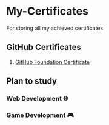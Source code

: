 # My-Certificates

For storing all my achieved certificates

## GitHub Certificates

1. [GitHub Foundation Certificate](./GitHub/GitHub+Foundations.pdf)

## Plan to study

### Web Development :globe_with_meridians:

### Game Development :video_game:
